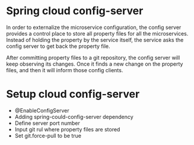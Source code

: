 
# Spring cloud config-server

In order to externalize the microservice configuration, the config server provides a control place to store all property files for all the microservices. Instead of holding 
the property by the service itself, the service asks the config server to get back the property file.

After committing property files to a git repository, the config server will keep observing its changes. 
Once it finds a new change on the property files, and then it will inform those config clients.

# Setup cloud config-server

* @EnableConfigServer
* Adding spring-could-config-server dependency
* Define server port number
* Input git rul where property files are stored
* Set git.force-pull to be true 
